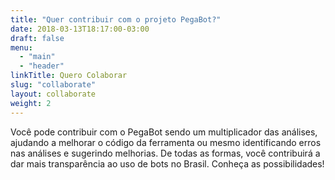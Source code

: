```yaml
---
title: "Quer contribuir com o projeto PegaBot?"
date: 2018-03-13T18:17:00-03:00
draft: false
menu:
  - "main"
  - "header"
linkTitle: Quero Colaborar
slug: "collaborate"
layout: collaborate
weight: 2
---
```

Você pode contribuir com o PegaBot sendo um multiplicador das análises, ajudando a melhorar o código da ferramenta ou mesmo identificando erros nas análises e sugerindo melhorias. De todas as formas, você contribuirá a dar mais transparência ao uso de bots no Brasil. Conheça as possibilidades!
